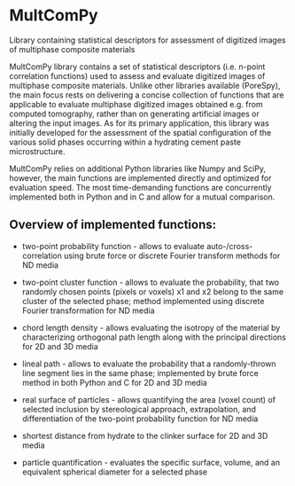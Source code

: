 # MultComPy
Library containing statistical descriptors for assessment of digitized images of multiphase composite materials

MultComPy library contains a set of statistical descriptors (i.e. n-point correlation functions) used to assess and evaluate digitized images of multiphase composite materials. Unlike other libraries available (PoreSpy), the main focus rests on delivering a concise collection of functions that are applicable to evaluate multiphase digitized images obtained e.g. from computed tomography, rather than on generating artificial images or altering the input images. As for its primary application, this library was initially developed for the assessment of the spatial configuration of the various solid phases occurring within a hydrating cement paste microstructure.

MultComPy relies on additional Python libraries like Numpy and SciPy, however, the main functions are implemented directly and optimized for evaluation speed. The most time-demanding functions are concurrently implemented both in Python and in C and allow for a mutual comparison.

## Overview of implemented functions:
- two-point probability function - allows to evaluate auto-/cross-correlation using brute force or discrete Fourier transform methods for ND media

- two-point cluster function - allows to evaluate the probability, that two randomly chosen points (pixels or voxels) x1 and x2 belong to the same cluster of the selected phase; method implemented using discrete Fourier transformation for ND media

- chord length density - allows evaluating the isotropy of the material by characterizing orthogonal path length along with the principal directions for 2D and 3D media

- lineal path - allows to evaluate the probability that a randomly-thrown line segment lies in the same phase; implemented by brute force method in both Python and C for 2D and 3D media

- real surface of particles - allows quantifying the area (voxel count) of selected inclusion by stereological approach, extrapolation, and differentiation of the two-point probability function for ND media

- shortest distance from hydrate to the clinker surface for 2D and 3D media

- particle quantification - evaluates the specific surface, volume, and an equivalent spherical diameter for a selected phase


<!-- Helper functions:
- my_shift (shifts the zero-frequency component to the centre of the spectrum)
- transform_ND_to_1D (transforms matrix representation of the statistical descriptor into a vector representation)
- BW_morph_remove (removes interior pixels to leave an outline of the shapes)
- find_edges (edge detection of the input ND array using scipy.ndimage)
- BresLineAlg (2D Bressenham's line algorithm)
- Bresenham3D (Bresenham’s Algorithm for 3-D Line Drawing)
- L2_generate_paths (generates paths via Bressenham's 2-D line algorithm)
- L2_generate_paths_3D (generates paths via Bressenham's line 3-D algorithm)
- remove_edge_particles_clusters (removes all particles that are connected to any edge of the media)
- enlarged_array (inscribe the original array into a larger array)
- export2gnuplot (saves numpy arrays as columns into a textfile for plotting in gnuplot, 
    adds header with detailed description) -->
